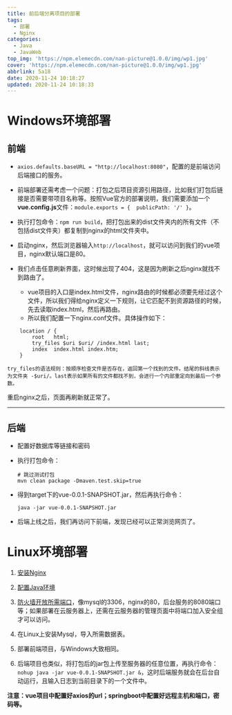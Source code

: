 ```yaml
---
title: 前后端分离项目的部署
tags:
  - 部署
  - Nginx
categories:
  - Java
  - JavaWeb
top_img: 'https://npm.elemecdn.com/nan-picture@1.0.0/img/wp1.jpg'
cover: 'https://npm.elemecdn.com/nan-picture@1.0.0/img/wp1.jpg'
abbrlink: 5a18
date: 2020-11-24 10:18:27
updated: 2020-11-24 10:18:33
---
```




# Windows环境部署

## 前端

- `axios.defaults.baseURL = "http://localhost:8080"`，配置的是前端访问后端接口的服务。 
- 前端部署还需考虑一个问题：打包之后项目资源引用路径，比如我们打包后链接是否需要带项目名称等。按照Vue官方的部署说明，我们需要添加一个**vue.config.js**文件：`module.exports = {  publicPath: '/' }`。
- 执行打包命令：`npm run build`，把打包出来的dist文件夹内的所有文件（不包括dist文件夹）都复制到nginx的html文件夹中。

- 启动nginx，然后浏览器输入`http://localhost`，就可以访问到我们的vue项目，nginx默认端口是80。

- 我们点击任意刷新界面，这时候出现了404，这是因为刷新之后nginx就找不到路由了。
  - vue项目的入口是index.html文件，nginx路由的时候都必须要先经过这个文件，所以我们得给nginx定义一下规则，让它匹配不到资源路径的时候，先去读取index.html，然后再路由。
  - 所以我们配置一下nginx.conf文件。具体操作如下：

```
    location / {
        root   html;
        try_files $uri $uri/ /index.html last;
        index  index.html index.htm;
    }
    
try_files的语法规则：按顺序检查文件是否存在，返回第一个找到的文件。结尾的斜线表示为文件夹 -$uri/。last表示如果所有的文件都找不到，会进行一个内部重定向到最后一个参数。
```
重启nginx之后，页面再刷新就正常了。

---



## 后端

- 配置好数据库等链接和密码

- 执行打包命令：

  ```plain
  # 跳过测试打包
  mvn clean package -Dmaven.test.skip=true
  ```

- 得到target下的vue-0.0.1-SNAPSHOT.jar，然后再执行命令：

  `java -jar vue-0.0.1-SNAPSHOT.jar`

- 后端上线之后，我们再访问下前端，发现已经可以正常浏览网页了。



# Linux环境部署

1. [安装Nginx](https://blog.csdn.net/qq_42815754/article/details/82980326)

2. [配置Java环境](https://blog.csdn.net/gexiaoyizhimei/article/details/95374890)
3. [防火墙开放所需端口](https://blog.csdn.net/beekimlin/article/details/104551278)，像mysql的3306，nginx的80，后台服务的8080端口等；如果部署在云服务器上，还需在云服务器的管理页面中将端口加入安全组才可以访问。
4. 在Linux上安装Mysql，导入所需数据表。
5. 部署前端项目，与Windows大致相同。
6. 后端项目也类似，将打包后的jar包上传至服务器的任意位置，再执行命令：`nohup java -jar vue-0.0.1-SNAPSHOT.jar &`，这时后端服务就会在后台自动运行，且输入日志到当前目录下的一个文件中。

**注意：vue项目中配置好axios的url；springboot中配置好远程主机和端口，密码等。**